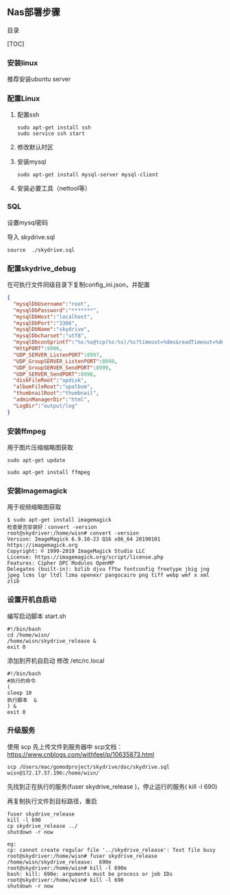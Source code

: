 ## Nas部署步骤

目录

[TOC]

### 安装linux

推荐安装ubuntu server 

### 配置Linux

1. 配置ssh

   ```shell
   sudo apt-get install ssh
   sudo service ssh start
   ```

2. 修改默认时区

3. 安装mysql

   ```shell
   sudo apt-get install mysql-server mysql-client
   ```

4. 安装必要工具（nettool等）

### SQL

设置mysql密码

导入 skydrive.sql

```shell
source  ./skydrive.sql
```

### 配置skydrive_debug

在可执行文件同级目录下复制config_ini.json，并配置

```json
{
  "mysqlDbUsername":"root",
  "mysqlDbPassword":"*******",
  "mysqlDbHost":"localhost",
  "mysqlDbPort":"3306",
  "mysqlDbName":"skydrive",
  "mysqlDbcharset":"utf8",
  "mysqlDbconSprintf":"%s:%s@tcp(%s:%s)/%s?timeout=%dms&readTimeout=%dms&writeTimeout=%dms&charset=%s",
  "HttpPORT":9996,
  "UDP_SERVER_ListenPORT":8997,
  "UDP_GroupSERVER_ListenPORT":8998,
  "UDP_GroupSERVER_SendPORT":8999,
  "UDP_SERVER_SendPORT":8996,
  "diskFileRoot":"updisk",
  "albumFileRoot":"upalbum",
  "thumbnailRoot":"thumbnail",
  "adminManagerDir":"html",
  "LogDir":"output/log"
}
```

### 安装ffmpeg

用于图片压缩缩略图获取

```shell
sudo apt-get update

sudo apt-get install ffmpeg
```

### 安装Imagemagick

用于视频缩略图获取

```shell
$ sudo apt-get install imagemagick
检查是否安装好：convert -version
root@skydriver:/home/wisn# convert -version
Version: ImageMagick 6.9.10-23 Q16 x86_64 20190101 https://imagemagick.org
Copyright: © 1999-2019 ImageMagick Studio LLC
License: https://imagemagick.org/script/license.php
Features: Cipher DPC Modules OpenMP 
Delegates (built-in): bzlib djvu fftw fontconfig freetype jbig jng jpeg lcms lqr ltdl lzma openexr pangocairo png tiff webp wmf x xml zlib
```

### 设置开机自启动

编写启动脚本 start.sh 

```shell
#!/bin/bash
cd /home/wisn/
/home/wisn/skydrive_release &
exit 0 
```

添加到开机自启动 修改 /etc/rc.local

```shell
#!/bin/bash
#执行的命令
(
sleep 10
执行脚本  &
) &
exit 0
```

### 升级服务

使用 scp 先上传文件到服务器中  scp文档：https://www.cnblogs.com/withfeel/p/10635873.html

```shell
scp /Users/mac/gomodproject/skydrive/doc/skydrive.sql wisn@172.17.57.196:/home/wisn/
```

先找到正在执行的服务(fuser skydrive_release )，停止运行的服务( kill -l 690)

再复制执行文件到目标路径，重启

```shell
fuser skydrive_release 
kill -l 690
cp skydrive_release ../
shutdown -r now

eg:
cp: cannot create regular file '../skydrive_release': Text file busy
root@skydriver:/home/wisn# fuser skydrive_release 
/home/wisn/skydrive_release:  690e
root@skydriver:/home/wisn# kill -l 690e
bash: kill: 690e: arguments must be process or job IDs
root@skydriver:/home/wisn# kill -l 690
shutdown -r now

```

### 
